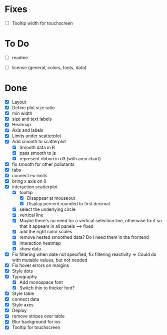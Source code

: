 # Fixes

- [ ] Tooltip width for touchscreen

# To Do

- [ ] readme
- [ ] license (general, colors, fonts, data)


# Done

-   [x] Layout
-   [x] Define plot size ratio
-   [x] min width
-   [x] size and text labels
-   [x] Heatmap
-   [x] Axis and labels
-   [x] Limits under scatterplot
-   [x] Add smooth to scatterplot
    -   [x] Smooth data in R
    -   [x] pass smooth to js
    -   [x] represent ribbon in d3 (with area chart)
-   [x] fix smooth for other pollutants
-   [x] tabs
-   [x] connect eu limits
-  [x] bring x axis on 0
-   [x] interaction scatterplot
  -   [x] tooltip
    -   [x] Disappear at mouseout
    -   [x] Display percent rounded to first decimal.
  -   [x] select the underlying circle
  -   [x] vertical line
  -   [x] Maybe there's no need for a vertical selection line, otherwise fix it so that it appears in all panels --> fixed
  -   [x] add the right color scales
  -   [x] remove nested smoothed data? Do I need them in the frontend
  - [x] interaction heatmap
  - [x] show data
- [x] Fix filtering when date not specified, fix filtering reactivity => Could do with mutable values, but not needed
- [x] Fix hover errors on margins
- [x] Style dots
- [x] Typography
  - [x] Add monospace font
  - [x] Switch thin to thicker font?
- [x] Style table
- [x] connect data
- [x] Style axes
- [x] Deploy
- [x] remove stripes over table
- [x] Blur background for ios
- [x] Tooltip for touchscreen
